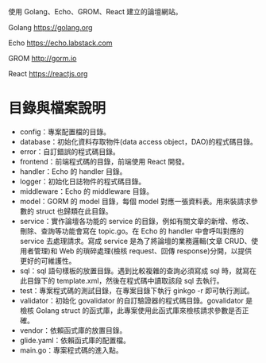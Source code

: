 使用 Golang、Echo、GROM、React 建立的論壇網站。

Golang
https://golang.org

Echo
https://echo.labstack.com

GROM
http://gorm.io

React
https://reactjs.org

目錄與檔案說明
===
- config：專案配置檔的目錄。
- database：初始化資料存取物件(data access object，DAO)的程式碼目錄。
- error：自訂錯誤的程式碼目錄。
- frontend：前端程式碼的目錄，前端使用 React 開發。
- handler：Echo 的 handler 目錄。
- logger：初始化日誌物件的程式碼目錄。
- middleware：Echo 的 middleware 目錄。
- model：GORM 的 model 目錄，每個 model 對應一張資料表。用來裝請求參數的 struct 也歸類在此目錄。
- service：實作論壇各功能的 service 的目錄，例如有關文章的新增、修改、刪除、查詢等功能會寫在 topic.go。在 Echo 的 handler 中會呼叫對應的 service 去處理請求。寫成 service 是為了將論壇的業務邏輯(文章 CRUD、使用者管理)和 Web 的瑣碎處理(檢核 request、回傳 response)分開，以提供更好的可維護性。
- sql：sql 語句樣板的放置目錄。遇到比較複雜的查詢必須寫成 sql 時，就寫在此目錄下的 template.xml，然後在程式碼中讀取該段 sql 去執行。
- test：專案程式碼的測試目錄，在專案目錄下執行 ginkgo -r 即可執行測試。
- validator：初始化 govalidator 的自訂驗證器的程式碼目錄。govalidator 是檢核 Golang struct 的函式庫，此專案使用此函式庫來檢核請求參數是否正確。
- vendor：依賴函式庫的放置目錄。
- glide.yaml：依賴函式庫的配置檔。
- main.go：專案程式碼的進入點。
